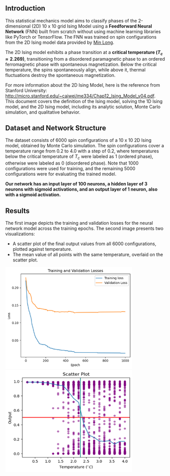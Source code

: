## Introduction
This statistical mechanics model aims to classify phases of the 2-dimensional (2D) 10 x 10 grid Ising Model using a **Feedforward Neural Network** (FNN) built from scratch without using machine learning libraries like PyTorch or TensorFlow. The FNN was trained on spin configurations from the 2D Ising model data provided by [Min Long](https://github.com/DavidGoing). 

The 2D Ising model exhibits a phase transition at a **critical temperature ($T_c ≈ 2.269$)**, transitioning from a disordered paramagnetic phase to an ordered ferromagnetic phase with spontaneous magnetization. Below the critical temperature, the spins spontaneously align, while above it, thermal fluctuations destroy the spontaneous magnetization.

For more information about the 2D Ising Model, here is the reference from Stanford University: http://micro.stanford.edu/~caiwei/me334/Chap12_Ising_Model_v04.pdf. This document covers the definition of the Ising model, solving the 1D Ising model, and the 2D Ising model, including its analytic solution, Monte Carlo simulation, and qualitative behavior.

## Dataset and Network Structure
The dataset consists of 6000 spin configurations of a 10 x 10 2D Ising model, obtained by Monte Carlo simulation. The spin configurations cover a temperature range from 0.2 to 4.0 with a step of 0.2, where temperatures below the critical temperature of $T_c$ were labeled as 1 (ordered phase), otherwise were labeled as 0 (disordered phase). Note that 1000 configurations were used for training, and the remaining 5000 configurations were for evaluating the trained model. 

**Our network has an input layer of 100 neurons, a hidden layer of 3 neurons with sigmoid activations, and an output layer of 1 neuron, also with a sigmoid activation.**

## Results
The first image depicts the training and validation losses for the neural network model across the training epochs. The second image presents two visualizations:
* A scatter plot of the final output values from all 6000 configurations, plotted against temperature.
* The mean value of all points with the same temperature, overlaid on the scatter plot.

<img src="Losses.png" width="400" height="320"/> <img src="Result.png" width="400" height="320"/>
